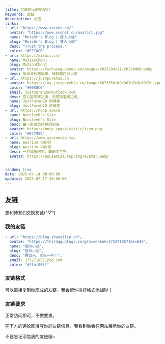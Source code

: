 ```yaml
---
title: 互联网上的朋友们
keywords: 友链
description: 友链
links: 
- url: "https://www.xscnet.cn/"
  avatar: "https://www.xscnet.cn/avatar1.jpg"
  name: "Mete0r's Blog | 壹人小站"
  blog: "Mete0r's Blog | 壹人小站"
  desc: "Trust the process."
  color: "#FFC0CB"
- url: https://miraii.cn/
  name: MuXiaoChen🍊
  blog: MuXiaoChen🍊
  avatar: https://tuchuang.voooe.cn/images/2025/04/11/20250400.webp
  desc: 柴米油盐酱醋茶，般般都在别人家
- url: https://justpureh2o.cn
  avatar: https://img.justpureh2o.cn/image/667f85b1d9c307b7e9ef9f2c.jpg
  color: "#0080C0"
  email: justpureh2o@outlook.com
  desc: 穷方圆平直之情，尽规矩准绳之用。
  name: JustPureH2O 的博客
  blog: JustPureH2O 的博客
- url: https://nocp.space
  name: Norcleeh's Site
  blog: Norcleeh's Site
  desc: 由一条咸鱼搭建的网站
  avatar: https://nocp.space/static/icon.png
  color: "#077955"
- url: https://www.azusemisa.top
  name: Aesrium の树洞
  blog: Aesrium の树洞
  desc: 一只咸鱼肥宅，兼职学生党
  avatar: https://azusemisa.top/img/avatar.webp


random: true
date: 2025-07-14 00:00:00
updated: 2025-07-17 20:00:00
---
```


<YunLinks :links="frontmatter.links" :random="frontmatter.random" errorImg="https://cdn.yunyoujun.cn/img/avatar/none.jpg"/>

## 友链
想和博友们交换友链(*^▽^*)
### 我的友链
```yml
- url: "https://blog.zhaozilin.cn",
  avatar: "https://thirdqq.qlogo.cn/g?b=sdk&nk=2752718571&s=640",
  name: "橙の小站",
  blog: "橙の小站",
  desc: "靠自己，实际一些！",
  email: 2752718571@qq.com
  color: "#ffbf00ff"
```
### 友链格式
可以直接复制你现成的友链，我会帮你排好格式添加哒！

### 友链要求
正常访问即可，不做要求。 

在下方的评论区填写你的友链信息，我看到后会在网站展示你的友链。

不要忘记添加我的友链哦~
